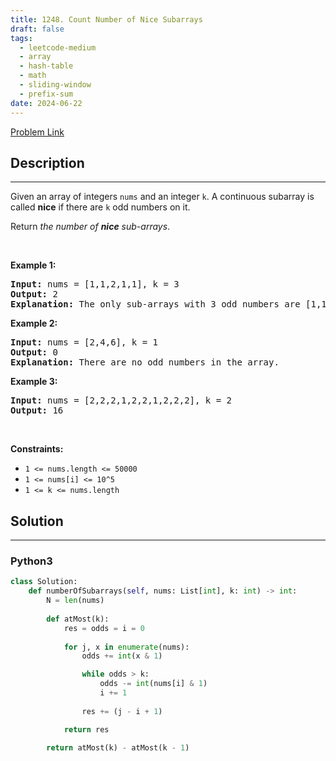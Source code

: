 ```yaml
---
title: 1248. Count Number of Nice Subarrays
draft: false
tags: 
  - leetcode-medium
  - array
  - hash-table
  - math
  - sliding-window
  - prefix-sum
date: 2024-06-22
---
```


[Problem Link](https://leetcode.com/problems/count-number-of-nice-subarrays/)

## Description

---
<p>Given an array of integers <code>nums</code> and an integer <code>k</code>. A continuous subarray is called <strong>nice</strong> if there are <code>k</code> odd numbers on it.</p>

<p>Return <em>the number of <strong>nice</strong> sub-arrays</em>.</p>

<p>&nbsp;</p>
<p><strong class="example">Example 1:</strong></p>

<pre>
<strong>Input:</strong> nums = [1,1,2,1,1], k = 3
<strong>Output:</strong> 2
<strong>Explanation:</strong> The only sub-arrays with 3 odd numbers are [1,1,2,1] and [1,2,1,1].
</pre>

<p><strong class="example">Example 2:</strong></p>

<pre>
<strong>Input:</strong> nums = [2,4,6], k = 1
<strong>Output:</strong> 0
<strong>Explanation:</strong> There are no odd numbers in the array.
</pre>

<p><strong class="example">Example 3:</strong></p>

<pre>
<strong>Input:</strong> nums = [2,2,2,1,2,2,1,2,2,2], k = 2
<strong>Output:</strong> 16
</pre>

<p>&nbsp;</p>
<p><strong>Constraints:</strong></p>

<ul>
	<li><code>1 &lt;= nums.length &lt;= 50000</code></li>
	<li><code>1 &lt;= nums[i] &lt;= 10^5</code></li>
	<li><code>1 &lt;= k &lt;= nums.length</code></li>
</ul>


## Solution

---
### Python3
``` py title='count-number-of-nice-subarrays'
class Solution:
    def numberOfSubarrays(self, nums: List[int], k: int) -> int:
        N = len(nums)
        
        def atMost(k):
            res = odds = i = 0
            
            for j, x in enumerate(nums):
                odds += int(x & 1)

                while odds > k:
                    odds -= int(nums[i] & 1)
                    i += 1
                
                res += (j - i + 1)

            return res
        
        return atMost(k) - atMost(k - 1)

```

